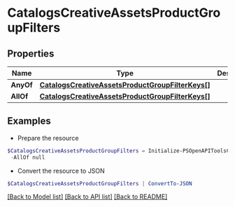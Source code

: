 # CatalogsCreativeAssetsProductGroupFilters
## Properties

Name | Type | Description | Notes
------------ | ------------- | ------------- | -------------
**AnyOf** | [**CatalogsCreativeAssetsProductGroupFilterKeys[]**](CatalogsCreativeAssetsProductGroupFilterKeys.md) |  | 
**AllOf** | [**CatalogsCreativeAssetsProductGroupFilterKeys[]**](CatalogsCreativeAssetsProductGroupFilterKeys.md) |  | 

## Examples

- Prepare the resource
```powershell
$CatalogsCreativeAssetsProductGroupFilters = Initialize-PSOpenAPIToolsCatalogsCreativeAssetsProductGroupFilters  -AnyOf null `
 -AllOf null
```

- Convert the resource to JSON
```powershell
$CatalogsCreativeAssetsProductGroupFilters | ConvertTo-JSON
```

[[Back to Model list]](../README.md#documentation-for-models) [[Back to API list]](../README.md#documentation-for-api-endpoints) [[Back to README]](../README.md)

